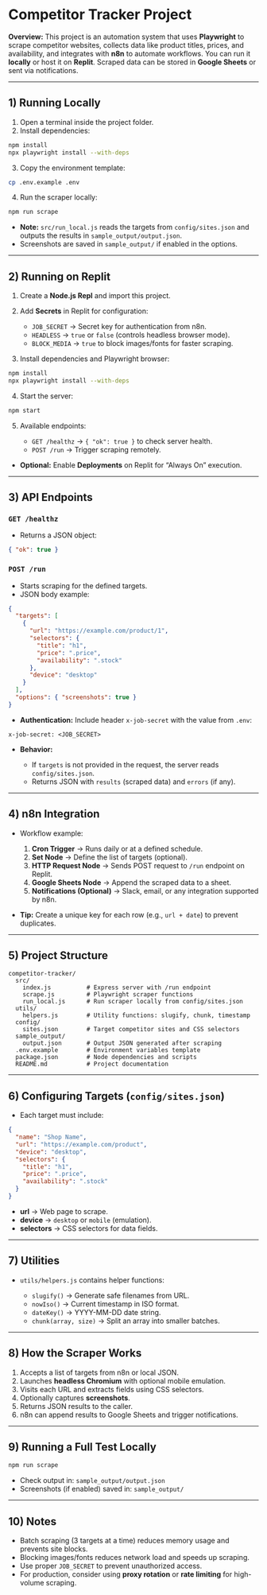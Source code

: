 # Competitor Tracker Project

**Overview:**
This project is an automation system that uses **Playwright** to scrape competitor websites, collects data like product titles, prices, and availability, and integrates with **n8n** to automate workflows. You can run it **locally** or host it on **Replit**. Scraped data can be stored in **Google Sheets** or sent via notifications.

---

## 1) Running Locally

1. Open a terminal inside the project folder.
2. Install dependencies:

```bash
npm install
npx playwright install --with-deps
```

3. Copy the environment template:

```bash
cp .env.example .env
```

4. Run the scraper locally:

```bash
npm run scrape
```

* **Note:** `src/run_local.js` reads the targets from `config/sites.json` and outputs the results in `sample_output/output.json`.
* Screenshots are saved in `sample_output/` if enabled in the options.

---

## 2) Running on Replit

1. Create a **Node.js Repl** and import this project.
2. Add **Secrets** in Replit for configuration:

   * `JOB_SECRET` → Secret key for authentication from n8n.
   * `HEADLESS` → `true` or `false` (controls headless browser mode).
   * `BLOCK_MEDIA` → `true` to block images/fonts for faster scraping.
3. Install dependencies and Playwright browser:

```bash
npm install
npx playwright install --with-deps
```

4. Start the server:

```bash
npm start
```

5. Available endpoints:

   * `GET /healthz` → `{ "ok": true }` to check server health.
   * `POST /run` → Trigger scraping remotely.

* **Optional:** Enable **Deployments** on Replit for “Always On” execution.

---

## 3) API Endpoints

### `GET /healthz`

* Returns a JSON object:

```json
{ "ok": true }
```

### `POST /run`

* Starts scraping for the defined targets.
* JSON body example:

```json
{
  "targets": [
    {
      "url": "https://example.com/product/1",
      "selectors": {
        "title": "h1",
        "price": ".price",
        "availability": ".stock"
      },
      "device": "desktop"
    }
  ],
  "options": { "screenshots": true }
}
```

* **Authentication:**
  Include header `x-job-secret` with the value from `.env`:

```
x-job-secret: <JOB_SECRET>
```

* **Behavior:**

  * If `targets` is not provided in the request, the server reads `config/sites.json`.
  * Returns JSON with `results` (scraped data) and `errors` (if any).

---

## 4) n8n Integration

* Workflow example:

  1. **Cron Trigger** → Runs daily or at a defined schedule.
  2. **Set Node** → Define the list of targets (optional).
  3. **HTTP Request Node** → Sends POST request to `/run` endpoint on Replit.
  4. **Google Sheets Node** → Append the scraped data to a sheet.
  5. **Notifications (Optional)** → Slack, email, or any integration supported by n8n.

* **Tip:** Create a unique key for each row (e.g., `url + date`) to prevent duplicates.

---

## 5) Project Structure

```
competitor-tracker/
  src/
    index.js          # Express server with /run endpoint
    scrape.js         # Playwright scraper functions
    run_local.js      # Run scraper locally from config/sites.json
  utils/
    helpers.js        # Utility functions: slugify, chunk, timestamp
  config/
    sites.json        # Target competitor sites and CSS selectors
  sample_output/
    output.json       # Output JSON generated after scraping
  .env.example        # Environment variables template
  package.json        # Node dependencies and scripts
  README.md           # Project documentation
```

---

## 6) Configuring Targets (`config/sites.json`)

* Each target must include:

```json
{
  "name": "Shop Name",
  "url": "https://example.com/product",
  "device": "desktop",
  "selectors": {
    "title": "h1",
    "price": ".price",
    "availability": ".stock"
  }
}
```

* **url** → Web page to scrape.
* **device** → `desktop` or `mobile` (emulation).
* **selectors** → CSS selectors for data fields.

---

## 7) Utilities

* `utils/helpers.js` contains helper functions:

  * `slugify()` → Generate safe filenames from URL.
  * `nowIso()` → Current timestamp in ISO format.
  * `dateKey()` → YYYY-MM-DD date string.
  * `chunk(array, size)` → Split an array into smaller batches.

---

## 8) How the Scraper Works

1. Accepts a list of targets from n8n or local JSON.
2. Launches **headless Chromium** with optional mobile emulation.
3. Visits each URL and extracts fields using CSS selectors.
4. Optionally captures **screenshots**.
5. Returns JSON results to the caller.
6. n8n can append results to Google Sheets and trigger notifications.

---

## 9) Running a Full Test Locally

```bash
npm run scrape
```

* Check output in: `sample_output/output.json`
* Screenshots (if enabled) saved in: `sample_output/`

---

## 10) Notes

* Batch scraping (3 targets at a time) reduces memory usage and prevents site blocks.
* Blocking images/fonts reduces network load and speeds up scraping.
* Use proper `JOB_SECRET` to prevent unauthorized access.
* For production, consider using **proxy rotation** or **rate limiting** for high-volume scraping.


